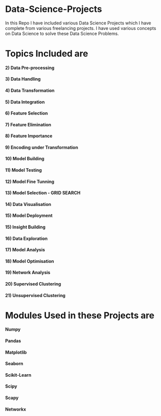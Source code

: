 # Data-Science-Projects

In this Repo I have included various Data Science Projects which I have complete from various freelancing projects.
I have used various concepts on Data Science to solve these Data Science Problems.

# Topics Included are

#### 2) Data Pre-processing
#### 3) Data Handling
#### 4) Data Transformation
#### 5) Data Integration
#### 6) Feature Selection
#### 7) Feature Elimination
#### 8) Feature Importance
#### 9) Encoding under Transformation
#### 10) Model Building
#### 11) Model Testing
#### 12) Model Fine Tunning
#### 13) Model Selection - GRID SEARCH
#### 14) Data Visualisation
#### 15) Model Deployment
#### 15) Insight Building
#### 16) Data Exploration
#### 17) Model Analysis
#### 18) Model Optimisation
#### 19) Network Analysis
#### 20) Supervised Clustering
#### 21) Unsupervised Clustering

# Modules Used in these Projects are

#### Numpy
#### Pandas
#### Matplotlib
#### Seaborn
#### Scikit-Learn
#### Scipy
#### Scapy
#### Networkx
